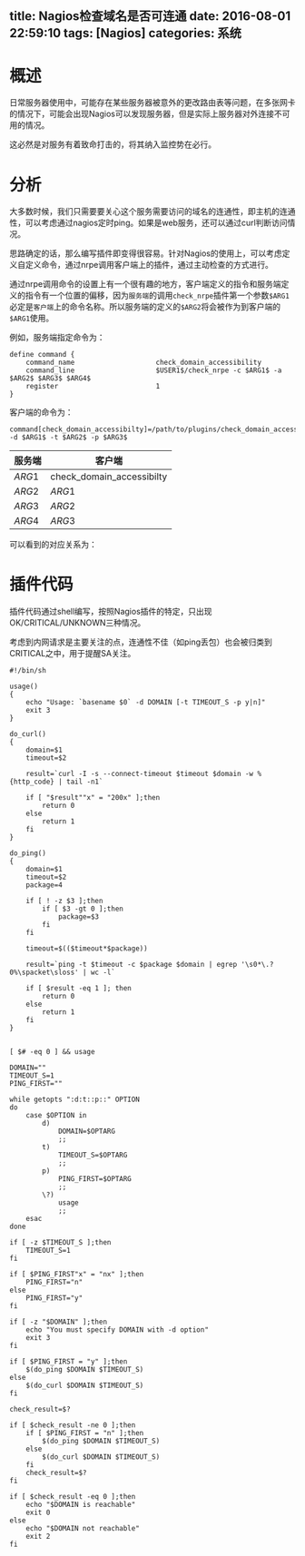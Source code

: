 title: Nagios检查域名是否可连通
date: 2016-08-01 22:59:10
tags: [Nagios]
categories: 系统
---

# 概述

日常服务器使用中，可能存在某些服务器被意外的更改路由表等问题，在多张网卡的情况下，可能会出现Nagios可以发现服务器，但是实际上服务器对外连接不可用的情况。

这必然是对服务有着致命打击的，将其纳入监控势在必行。

# 分析

大多数时候，我们只需要要关心这个服务需要访问的域名的连通性，即主机的连通性，可以考虑通过nagios定时ping。如果是web服务，还可以通过curl判断访问情况。

思路确定的话，那么编写插件即变得很容易。针对Nagios的使用上，可以考虑定义自定义命令，通过nrpe调用客户端上的插件，通过主动检查的方式进行。

通过nrpe调用命令的设置上有一个很有趣的地方，客户端定义的指令和服务端定义的指令有一个位置的偏移，因为`服务端`的调用`check_nrpe`插件第一个参数`$ARG1`必定是`客户端`上的命令名称。所以服务端的定义的`$ARG2`将会被作为到客户端的`$ARG1`使用。

例如，服务端指定命令为：

```
define command {
    command_name                    check_domain_accessibility
    command_line                    $USER1$/check_nrpe -c $ARG1$ -a $ARG2$ $ARG3$ $ARG4$
    register                        1
}
```

客户端的命令为：

```
command[check_domain_accessibilty]=/path/to/plugins/check_domain_accessibility.sh -d $ARG1$ -t $ARG2$ -p $ARG3$
```
| 服务端 | 客户端  |
| --- | --- |
| $ARG1$ | check_domain_accessibilty |
| $ARG2$ | $ARG1$ |
| $ARG3$ | $ARG2$ |
| $ARG4$ | $ARG3$ |


可以看到的对应关系为：



# 插件代码

插件代码通过shell编写，按照Nagios插件的特定，只出现OK/CRITICAL/UNKNOWN三种情况。

考虑到内网请求是主要关注的点，连通性不佳（如ping丢包）也会被归类到CRITICAL之中，用于提醒SA关注。

```
#!/bin/sh

usage()
{
	echo "Usage: `basename $0` -d DOMAIN [-t TIMEOUT_S -p y|n]"
	exit 3
}

do_curl()
{
	domain=$1
	timeout=$2

	result=`curl -I -s --connect-timeout $timeout $domain -w %{http_code} | tail -n1`

	if [ "$result""x" = "200x" ];then
		return 0
	else
		return 1
	fi
}

do_ping()
{
	domain=$1
	timeout=$2
	package=4

	if [ ! -z $3 ];then
		if [ $3 -gt 0 ];then
			package=$3
		fi
	fi

	timeout=$(($timeout*$package))

	result=`ping -t $timeout -c $package $domain | egrep '\s0*\.?0%\spacket\sloss' | wc -l`

	if [ $result -eq 1 ]; then
		return 0
	else
		return 1
	fi
}


[ $# -eq 0 ] && usage

DOMAIN=""
TIMEOUT_S=1
PING_FIRST=""

while getopts ":d:t::p::" OPTION
do
    case $OPTION in
        d)
            DOMAIN=$OPTARG
            ;;
        t)
            TIMEOUT_S=$OPTARG
            ;;
        p)
            PING_FIRST=$OPTARG
            ;;
        \?)
            usage
            ;;
    esac
done

if [ -z $TIMEOUT_S ];then
    TIMEOUT_S=1
fi

if [ $PING_FIRST"x" = "nx" ];then
    PING_FIRST="n"
else
    PING_FIRST="y"
fi

if [ -z "$DOMAIN" ];then
    echo "You must specify DOMAIN with -d option"
    exit 3
fi

if [ $PING_FIRST = "y" ];then
	$(do_ping $DOMAIN $TIMEOUT_S)
else
	$(do_curl $DOMAIN $TIMEOUT_S)
fi

check_result=$?

if [ $check_result -ne 0 ];then
	if [ $PING_FIRST = "n" ];then
		$(do_ping $DOMAIN $TIMEOUT_S)
	else
		$(do_curl $DOMAIN $TIMEOUT_S)
	fi
	check_result=$?
fi

if [ $check_result -eq 0 ];then
	echo "$DOMAIN is reachable"
	exit 0
else
	echo "$DOMAIN not reachable"
	exit 2
fi
```


